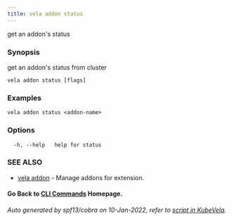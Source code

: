 ```yaml
---
title: vela addon status
---
```


get an addon's status

### Synopsis

get an addon's status from cluster

```
vela addon status [flags]
```

### Examples

```
vela addon status <addon-name>
```

### Options

```
  -h, --help   help for status
```

### SEE ALSO

* [vela addon](vela_addon)	 - Manage addons for extension.

#### Go Back to [CLI Commands](vela) Homepage.


###### Auto generated by spf13/cobra on 10-Jan-2022, refer to [script in KubeVela](https://github.com/oam-dev/kubevela/tree/master/hack/docgen).

